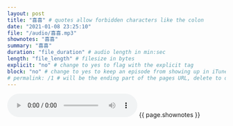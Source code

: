 ```yaml
---
layout: post
title: "喜喜" # quotes allow forbidden characters like the colon
date: "2021-01-08 23:25:10"
file: "/audio/喜喜.mp3"
shownotes: "喜喜"
summary: "喜喜"
duration: "file_duration" # audio length in min:sec
length: "file_length" # filesize in bytes
explicit: "no" # change to yes to flag with the explicit tag
block: "no" # change to yes to keep an episode from showing up in iTunes
# permalink: /1 # will be the ending part of the pages URL, delete to default to the title
---
```


<audio controls>
<source src="{{site.url}}{{site.baseurl}}{{ page.file }}" type="audio/x-mp3">
Your browser does not support the audio element.
</audio>
{{ page.shownotes }}
